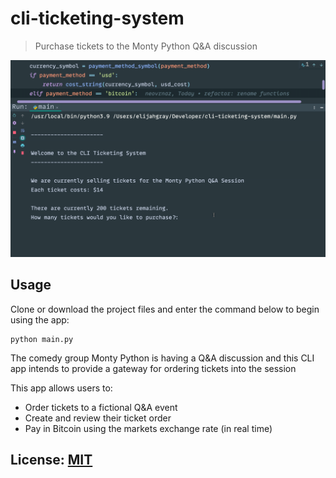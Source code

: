 # cli-ticketing-system
> Purchase tickets to the Monty Python Q&A discussion

![](app-preview.gif)

## Usage
Clone or download the project files and enter the command below to begin using the app:

```shell
python main.py
```
The comedy group Monty Python is having a Q&A discussion and this CLI app
intends to provide a gateway for ordering tickets into the session

This app allows users to:
* Order tickets to a fictional Q&A event
* Create and review their ticket order
* Pay in Bitcoin using the markets exchange rate (in real time)

## License:  [MIT](LICENSE)
